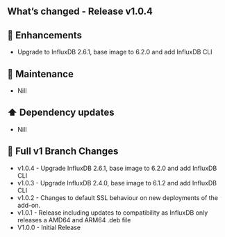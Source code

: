 ## What’s changed - Release v1.0.4

## 🚀 Enhancements

- Upgrade to InfluxDB 2.6.1, base image to 6.2.0 and add InfluxDB CLI

## 🧰 Maintenance

- Nill

## ⬆️ Dependency updates

- Nill

## 📖 Full v1 Branch Changes

- v1.0.4 - Upgrade InfluxDB 2.6.1, base image to 6.2.0 and add InfluxDB CLI
- v1.0.3 - Upgrade InfluxDB 2.4.0, base image to 6.1.2 and add InfluxDB CLI
- v1.0.2 - Changes to default SSL behaviour on new deployments of the add-on.
- v1.0.1 - Release including updates to compatibility as InfluxDB only releases a AMD64 and ARM64 .deb file
- V1.0.0 - Initial Release
